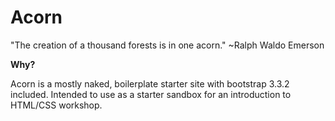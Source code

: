 # Acorn

"The creation of a thousand forests is in one acorn."
~Ralph Waldo Emerson

**Why?**

Acorn is a mostly naked, boilerplate starter site with bootstrap 3.3.2 included. Intended to use as a starter sandbox for an introduction to HTML/CSS workshop.
